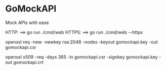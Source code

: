 # GoMockAPI
Mock APIs with ease 

HTTP: ==> go run ./cmd/web 
HTTPS: ==> go run ./cmd/web --https


openssl req  -new  -newkey rsa:2048  -nodes  -keyout gomockapi.key  -out gomockapi.csr


openssl  x509  -req  -days 365  -in gomockapi.csr  -signkey gomockapi.key  -out gomockapi.crt
